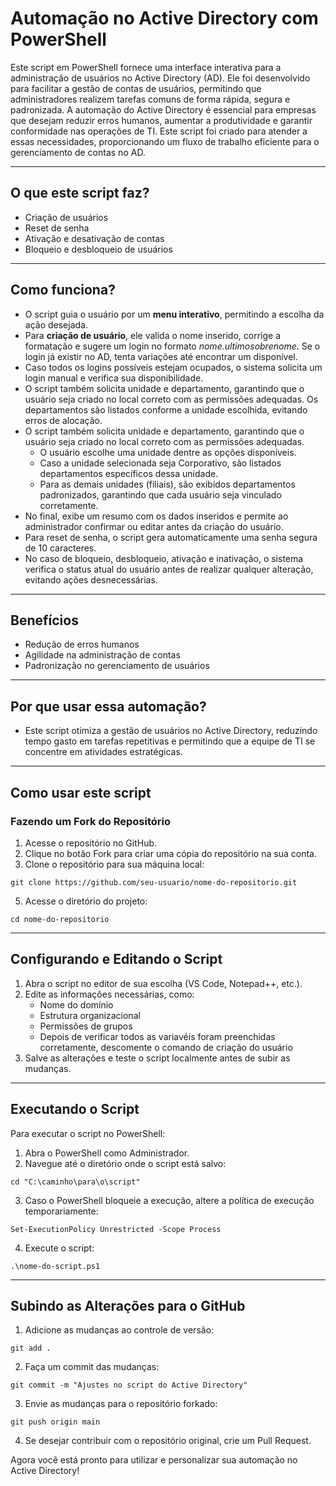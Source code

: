 ﻿# Automação no Active Directory com PowerShell
 Este script em PowerShell fornece uma interface interativa para a administração de usuários no Active Directory (AD). Ele foi desenvolvido para facilitar a gestão de contas de usuários, permitindo que administradores realizem tarefas comuns de forma rápida, segura e padronizada.
A automação do Active Directory é essencial para empresas que desejam reduzir erros humanos, aumentar a produtividade e garantir conformidade nas operações de TI. Este script foi criado para atender a essas necessidades, proporcionando um fluxo de trabalho eficiente para o gerenciamento de contas no AD.

---

## O que este script faz?

- Criação de usuários
- Reset de senha
- Ativação e desativação de contas
- Bloqueio e desbloqueio de usuários

---

## Como funciona?

- O script guia o usuário por um **menu interativo**, permitindo a escolha da ação desejada.
- Para **criação de usuário**, ele valida o nome inserido, corrige a formatação e sugere um login no formato *nome.ultimosobrenome*. Se o login já existir no AD, tenta variações até encontrar um disponível.
- Caso todos os logins possíveis estejam ocupados, o sistema solicita um login manual e verifica sua disponibilidade.
- O script também solicita unidade e departamento, garantindo que o usuário seja criado no local correto com as permissões adequadas. Os departamentos são listados conforme a unidade escolhida, evitando erros de alocação.
- O script também solicita unidade e departamento, garantindo que o usuário seja criado no local correto com as permissões adequadas.
  - O usuário escolhe uma unidade dentre as opções disponíveis.
  - Caso a unidade selecionada seja Corporativo, são listados departamentos específicos dessa unidade.
  - Para as demais unidades (filiais), são exibidos departamentos padronizados, garantindo que cada usuário seja vinculado corretamente.
- No final, exibe um resumo com os dados inseridos e permite ao administrador confirmar ou editar antes da criação do usuário.
- Para reset de senha, o script gera automaticamente uma senha segura de 10 caracteres.
- No caso de bloqueio, desbloqueio, ativação e inativação, o sistema verifica o status atual do usuário antes de realizar qualquer alteração, evitando ações desnecessárias.

---

## Benefícios

- Redução de erros humanos
- Agilidade na administração de contas
- Padronização no gerenciamento de usuários

---

## Por que usar essa automação?

- Este script otimiza a gestão de usuários no Active Directory, reduzindo tempo gasto em tarefas repetitivas e permitindo que a equipe de TI se concentre em atividades estratégicas.

---

## Como usar este script

### Fazendo um Fork do Repositório

1. Acesse o repositório no GitHub.
2. Clique no botão Fork para criar uma cópia do repositório na sua conta.
3. Clone o repositório para sua máquina local:
  ```
git clone https://github.com/seu-usuario/nome-do-repositorio.git
  ```
5. Acesse o diretório do projeto:
  ```
cd nome-do-repositorio
  ```

---

## Configurando e Editando o Script

1. Abra o script no editor de sua escolha (VS Code, Notepad++, etc.).
2. Edite as informações necessárias, como:
    - Nome do domínio
    - Estrutura organizacional
    - Permissões de grupos
    - Depois de verificar todos as variavéis foram preenchidas corretamente, descomente o comando de criação do usuário
3. Salve as alterações e teste o script localmente antes de subir as mudanças.

---

## Executando o Script

Para executar o script no PowerShell:
1. Abra o PowerShell como Administrador.
2. Navegue até o diretório onde o script está salvo:
 ```
cd "C:\caminho\para\o\script"
 ```
3. Caso o PowerShell bloqueie a execução, altere a política de execução temporariamente:
 ```
Set-ExecutionPolicy Unrestricted -Scope Process
 ```
4. Execute o script:
 ```
.\nome-do-script.ps1
 ```

---

## Subindo as Alterações para o GitHub

1. Adicione as mudanças ao controle de versão:
 ```
git add .
 ```
2. Faça um commit das mudanças:
 ```
git commit -m "Ajustes no script do Active Directory"
 ```
3. Envie as mudanças para o repositório forkado:
 ```
git push origin main
 ```
4. Se desejar contribuir com o repositório original, crie um Pull Request.

Agora você está pronto para utilizar e personalizar sua automação no Active Directory!

